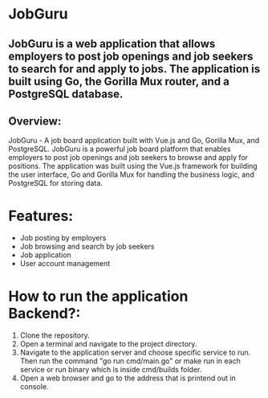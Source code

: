 # JobGuru

## JobGuru is a web application that allows employers to post job openings and job seekers to search for and apply to jobs. The application is built using Go, the Gorilla Mux router, and a PostgreSQL database.

## Overview:

JobGuru - A job board application built with Vue.js and Go, Gorilla Mux, and PostgreSQL.
JobGuru is a powerful job board platform that enables employers to post job openings and job seekers to browse and apply for positions. The application was built using the Vue.js framework for building the user interface, Go and Gorilla Mux for handling the business logic, and PostgreSQL for storing data.


# Features: 
- Job posting by employers
- Job browsing and search by job seekers
- Job application
- User account management

# How to run the application Backend?:
1. Clone the repository. 
2. Open a terminal and navigate to the project directory. 
3. Navigate to the application server and choose specific service to run. Then run the command \"go run cmd/main.go\" or make run in each service or run binary which is inside cmd/builds folder.
4. Open a web browser and go to the address that is printend out in console.